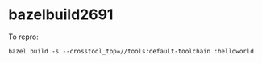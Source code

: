# bazelbuild2691

To repro: 

```
bazel build -s --crosstool_top=//tools:default-toolchain :helloworld
```

